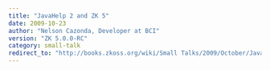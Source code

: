```yaml
---
title: "JavaHelp 2 and ZK 5"
date: 2009-10-23
author: "Nelson Cazonda, Developer at BCI"
version: "ZK 5.0.0-RC"
category: small-talk
redirect_to: "http://books.zkoss.org/wiki/Small Talks/2009/October/JavaHelp 2 and ZK 5"
---
```

